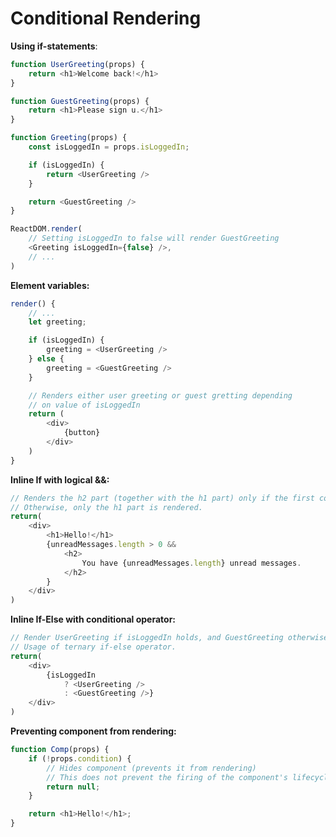 # Conditional Rendering
**Using if-statements**:
```javascript
function UserGreeting(props) {
    return <h1>Welcome back!</h1>
}

function GuestGreeting(props) {
    return <h1>Please sign u.</h1>
}

function Greeting(props) {
    const isLoggedIn = props.isLoggedIn;

    if (isLoggedIn) {
        return <UserGreeting />
    }

    return <GuestGreeting />
}

ReactDOM.render(
    // Setting isLoggedIn to false will render GuestGreeting
    <Greeting isLoggedIn={false} />,
    // ...
)
```

**Element variables:**
```javascript
render() {
    // ...
    let greeting;

    if (isLoggedIn) {
        greeting = <UserGreeting />
    } else {
        greeting = <GuestGreeting />
    }

    // Renders either user greeting or guest gretting depending
    // on value of isLoggedIn
    return (
        <div>
            {button}
        </div>
    )
}
```

**Inline If with logical &&:**
```javascript
// Renders the h2 part (together with the h1 part) only if the first condition is met.
// Otherwise, only the h1 part is rendered.
return(
    <div>
        <h1>Hello!</h1>
        {unreadMessages.length > 0 &&
            <h2>
                You have {unreadMessages.length} unread messages.
            </h2>
        }
    </div>
)
```

**Inline If-Else with conditional operator:**
```javascript
// Render UserGreeting if isLoggedIn holds, and GuestGreeting otherwise.
// Usage of ternary if-else operator.
return(
    <div>
        {isLoggedIn
            ? <UserGreeting />
            : <GuestGreeting />}
    </div>
)
```

**Preventing component from rendering:**
```javascript
function Comp(props) {
    if (!props.condition) {
        // Hides component (prevents it from rendering)
        // This does not prevent the firing of the component's lifecycle methods.
        return null;
    }

    return <h1>Hello!</h1>;
}
```